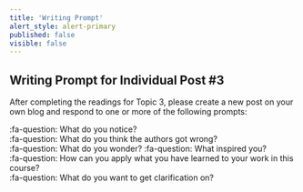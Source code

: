 ```yaml
---
title: 'Writing Prompt'
alert_style: alert-primary
published: false
visible: false
---
```


## Writing Prompt for Individual Post #3

After completing the readings for Topic 3, please create a new post on your own blog and respond to one or more of the following prompts:

:fa-question: What do you notice?  
:fa-question: What do you think the authors got wrong?  
:fa-question: What do you wonder?
:fa-question: What inspired you?   
:fa-question: How can you apply what you have learned to your work in this course?  
:fa-question: What do you want to get clarification on?  
